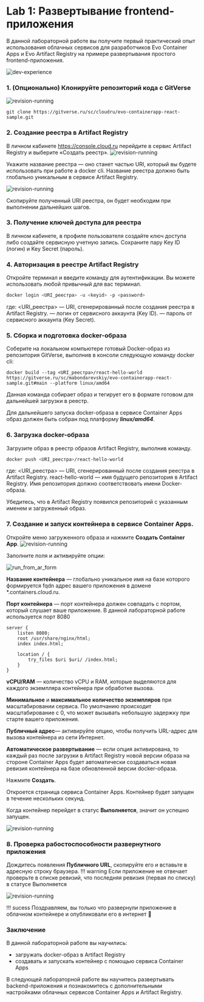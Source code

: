 # Lab 1: Развертывание frontend-приложения

В данной лабораторной работе вы получите первый практический опыт использования облачных сервисов для разработчиков Evo Container Apps и Evo Artifact Registry на примере развертывания простого frontend-приложения.

![dev-experience](images/dev_experience.svg)

### 1. (Опционально) Клонируйте репозиторий кода c GitVerse
![revision-running](images/gitverse_clone.png)
```
git clone https://gitverse.ru/sc/cloudru/evo-containerapp-react-sample.git
``` 

### 2. Создание реестра в Artifact Registry
В личном кабинете https://console.cloud.ru перейдите в сервис Artifact Registry и выберите «Создать реестр».
![revision-running](images/ar_create_registry.png)

Укажите название реестра — оно станет частью URI, который вы будете использовать при работе а docker cli. Название реестра должно быть глобально уникальным в сервисе Artifact Registry. 

![revision-running](images/create_registry.png)

Скопируйте полученный URI реестра, он будет необходим при выполнении дальнейших шагов. 

### 3. Получение ключей доступа для реестра
В личном кабинете, в профиле пользователя создайте ключ доступа либо создайте сервисную учетную запись. Сохраните пару Key ID (логин) и Key Secret (пароль). 

### 4. Авторизация в реестре Artifact Registry 
Откройте терминал и введите команду для аутентификации. Вы можете использовать любой привычный для вас терминал.

```bash
docker login <URI_реестра> -u <keyid> -p <password>
```
где: 
<URI_реестра> — URI, сгенерированный после создания реестра в Artifact Registry.
<keyid> — логин от сервисного аккаунта (Key ID).
<password> — пароль от сервисного аккаунта (Key Secret).

### 5. Сборка и подготовка docker-образа

Cоберите на локальном компьютере готовый Docker-образ из репозитория GitVerse, выполнив в консоли следующую команду docker cli: 
```shell
docker build --tag <URI_реестра>/react-hello-world https://gitverse.ru/sc/mabondarevskiy/evo-containerapp-react-sample.git#main --platform linux/amd64
```
Данная команда собирает образ и тегирует его в формате готовом для дальнейшей загрузки в реестр.

Для дальнейшего запуска docker-образа в сервисе Container Apps образ должен быть собран под платформу ***linux/amd64***.

### 6. Загрузка docker-образа
Загрузите образ в реестр образов Artifact Registry, выполнив команду.
```bash
docker push <URI_реестра>/react-hello-world
```
где: 
<URI_реестра> — URI, сгенерированный после создания реестра в Artifact Registry.
react-hello-world — имя будущего репозитория в Artifact Registry. 
Имя репозитория должно соответствовать имени Docker-образа. 

Убедитесь, что в Artifact Registry появился репозиторий с указанным именем и загруженный образ.

### 7. Создание и запуск контейнера в сервисе Container Apps.
Откройте меню загруженного образа и нажмите **Создать Container App**. 
![revision-running](images/run_from_ar.png)


Заполните поля и активируйте опции:

![run_from_ar_form](images/run_from_ar_form.png)

**Название контейнера** — глобально уникальное имя на базе которого формируется fqdn адрес вашего приложения в домене *.containers.cloud.ru.

**Порт контейнера** — порт контейнера должен совпадать с портом, который слушает ваше приложение. В данной лабораторной работе используется порт 8080

```
server {
    listen 8080;
    root /usr/share/nginx/html;
    index index.html;

    location / {
        try_files $uri $uri/ /index.html;
    }
}
```

**vCPU/RAM** — количество vCPU и RAM, которые выделяются для каждого экземпляра контейнера при обработке вызова. 

**Минимальное** и **максимальное количество экземпляров** при масштабировании сервиса. По умолчанию происходит масштабирование с 0, что может вызывать небольшую задержку при старте вашего приложения.

**Публичный адрес**— активируйте опцию, чтобы получить URL-адрес для вызова контейнера из сети Интернет.

**Автоматическое развертывание** — если опция активирована, то каждый раз после загрузки в Artifact Registry новой версии образа на стороне Container Apps будет автоматически создаваться новая ревизия контейнера на базе обновленной версии docker-образа. 

Нажмите **Создать**.

Откроется страница сервиса Container Apps. 
Контейнер будет запущен в течение нескольких секунд.

Когда контейнер перейдет в статус **Выполняется**, значит он успешно запущен.

![revision-running](images/ca_running.png)


### 8. Проверка рабостоспособности развернутного приложения
Дождитесь появления **Публичного URL**, скопируйте его и вставьте в адресную строку браузера.
!!! warning
    Если приложение не отвечает проверьте в списке ревизий, что последняя ревизия (первая по списку) в статусе Выполняется

![revision-running](images/revision_running.png)
    
!!! sucess
    Поздравляем, вы только что развернули приложение в облачном контейнере и опубликовали его в интернет 🙌 

### Заключение
В данной лабораторной работе вы научились:

- загружать docker-образ в Artifact Registry
- создавать и запускать контейнер с помощью сервиса Container Apps

В следующей лабораторной работе вы научитесь развертывать backend-приложения и познакомитесь с дополнительными настройками облачных сервисов Container Apps и Artifact Registry.